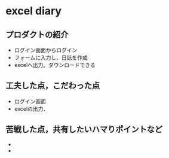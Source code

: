 # excel diary

## プロダクトの紹介

- ログイン画面からログイン
- フォームに入力し、日誌を作成
- excelへ出力。ダウンロードできる


## 工夫した点，こだわった点

- ログイン画面
- excelの出力．

## 苦戦した点，共有したいハマりポイントなど

-
-

